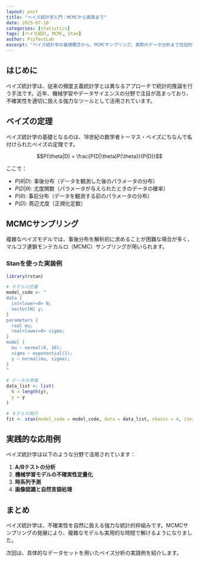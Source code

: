 ```yaml
---
layout: post
title: "ベイズ統計学入門：MCMCから実践まで"
date: 2025-07-10
categories: [statistics]
tags: [ベイズ統計, MCMC, Stan]
author: PsyTestLab
excerpt: "ベイズ統計学の基礎概念から、MCMCサンプリング、実際のデータ分析まで包括的に解説します。Stanを使った実装例も含めて、初学者にも分かりやすく説明します。"
---
```


## はじめに

ベイズ統計学は、従来の頻度主義統計学とは異なるアプローチで統計的推論を行う手法です。近年、機械学習やデータサイエンスの分野で注目が高まっており、不確実性を適切に扱える強力なツールとして活用されています。

## ベイズの定理

ベイズ統計学の基礎となるのは、18世紀の数学者トーマス・ベイズにちなんで名付けられたベイズの定理です。

$$P(\theta|D) = \frac{P(D|\theta)P(\theta)}{P(D)}$$

ここで：
- $P(\theta|D)$: 事後分布（データを観測した後のパラメータの分布）
- $P(D|\theta)$: 尤度関数（パラメータが与えられたときのデータの確率）
- $P(\theta)$: 事前分布（データを観測する前のパラメータの分布）
- $P(D)$: 周辺尤度（正規化定数）

## MCMCサンプリング

複雑なベイズモデルでは、事後分布を解析的に求めることが困難な場合が多く、マルコフ連鎖モンテカルロ（MCMC）サンプリングが用いられます。

### Stanを使った実装例

```r
library(rstan)

# モデルの定義
model_code <- "
data {
  int<lower=0> N;
  vector[N] y;
}
parameters {
  real mu;
  real<lower=0> sigma;
}
model {
  mu ~ normal(0, 10);
  sigma ~ exponential(1);
  y ~ normal(mu, sigma);
}
"

# データの準備
data_list <- list(
  N = length(y),
  y = y
)

# モデルの実行
fit <- stan(model_code = model_code, data = data_list, chains = 4, iter = 2000)
```

## 実践的な応用例

ベイズ統計学は以下のような分野で活用されています：

1. **A/Bテストの分析**
2. **機械学習モデルの不確実性定量化**
3. **時系列予測**
4. **画像認識と自然言語処理**

## まとめ

ベイズ統計学は、不確実性を自然に扱える強力な統計的枠組みです。MCMCサンプリングの発展により、複雑なモデルも実用的な時間で解けるようになりました。

次回は、具体的なデータセットを用いたベイズ分析の実践例を紹介します。

